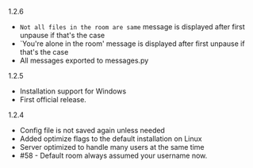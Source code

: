 1.2.6

*  `Not all files in the room are same` message is displayed after first unpause if that's the case
*  `You're alone in the room' message is displayed after first unpause if that's the case
*  All messages exported to messages.py 


1.2.5

*  Installation support for Windows
*   First official release.

1.2.4

*  Config file is not saved again unless needed
*  Added optimize flags to the default installation on Linux
*  Server optimized to handle many users at the same time
*  #58 - Default room always assumed your username now. 


